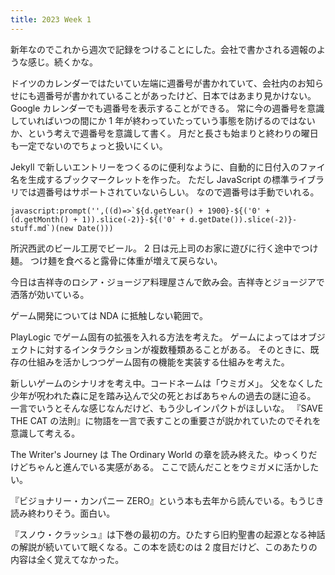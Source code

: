 ```yaml
---
title: 2023 Week 1
---
```


新年なのでこれから週次で記録をつけることにした。会社で書かされる週報のような感じ。続くかな。

ドイツのカレンダーではたいてい左端に週番号が書かれていて、会社内のお知らせにも週番号が書かれていることがあったけど、日本ではあまり見かけない。
Google カレンダーでも週番号を表示することができる。
常に今の週番号を意識していればいつの間にか 1 年が終わっていたっていう事態を防げるのではないか、という考えで週番号を意識して書く。
月だと長さも始まりと終わりの曜日も一定でないのでちょっと扱いにくい。

Jekyll で新しいエントリーをつくるのに便利なように、自動的に日付入のファイ名を生成するブックマークレットを作った。
ただし JavaScript の標準ライブラリでは週番号はサポートされていないらしい。
なので週番号は手動でいれる。

```
javascript:prompt('',((d)=>`${d.getYear() + 1900}-${('0' + (d.getMonth() + 1)).slice(-2)}-${('0' + d.getDate()).slice(-2)}-stuff.md`)(new Date()))
```

所沢西武のビール工房でビール。
2 日は元上司のお家に遊びに行く途中でつけ麺。
つけ麺を食べると露骨に体重が増えて戻らない。

今日は吉祥寺のロシア・ジョージア料理屋さんで飲み会。吉祥寺とジョージアで洒落が効いている。

ゲーム開発については NDA に抵触しない範囲で。

PlayLogic でゲーム固有の拡張を入れる方法を考えた。
ゲームによってはオブジェクトに対するインタラクションが複数種類あることがある。
そのときに、既存の仕組みを活かしつつゲーム固有の機能を実装する仕組みを考えた。

新しいゲームのシナリオを考え中。コードネームは「ウミガメ」。
父をなくした少年が呪われた森に足を踏み込んで父の死とおばあちゃんの過去の謎に迫る。
一言でいうとそんな感じなんだけど、もう少しインパクトがほしいな。
『SAVE THE CAT の法則』に物語を一言で表すことの重要さが説かれていたのでそれを意識して考える。

The Writer's Journey は The Ordinary World の章を読み終えた。ゆっくりだけどちゃんと進んでいる実感がある。
ここで読んだことをウミガメに活かしたい。

『ビジョナリー・カンパニー ZERO』という本も去年から読んでいる。もうじき読み終わりそう。面白い。

『スノウ・クラッシュ』は下巻の最初の方。ひたすら旧約聖書の起源となる神話の解説が続いていて眠くなる。この本を読むのは 2 度目だけど、このあたりの内容は全く覚えてなかった。
